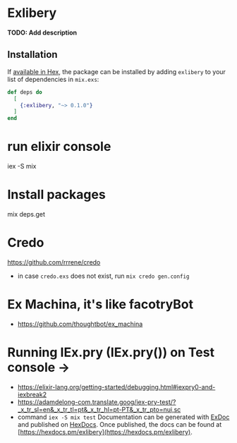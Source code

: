 # Exlibery

**TODO: Add description**

## Installation

If [available in Hex](https://hex.pm/docs/publish), the package can be installed
by adding `exlibery` to your list of dependencies in `mix.exs`:

```elixir
def deps do
  [
    {:exlibery, "~> 0.1.0"}
  ]
end
```
# run elixir console
iex -S mix
# Install packages
mix deps.get

# Credo
https://github.com/rrrene/credo

 * in case `credo.exs` does not exist, run `mix credo gen.config` 


# Ex Machina, it's like facotryBot
* https://github.com/thoughtbot/ex_machina

# Running IEx.pry (IEx.pry()) on Test console -> 
 * https://elixir-lang.org/getting-started/debugging.html#iexpry0-and-iexbreak2
 * https://adamdelong-com.translate.goog/iex-pry-test/?_x_tr_sl=en&_x_tr_tl=pt&_x_tr_hl=pt-PT&_x_tr_pto=nui,sc
 * command `iex -S mix test`
Documentation can be generated with [ExDoc](https://github.com/elixir-lang/ex_doc)
and published on [HexDocs](https://hexdocs.pm). Once published, the docs can
be found at [https://hexdocs.pm/exlibery](https://hexdocs.pm/exlibery).

